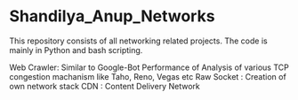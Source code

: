 # Shandilya_Anup_Networks

This repository consists of all networking related projects. 
The code is mainly in Python and bash scripting. 

Web Crawler: Similar to Google-Bot
Performance of Analysis of various TCP congestion machanism like Taho, Reno, Vegas etc
Raw Socket : Creation of own network stack
CDN : Content Delivery Network 
